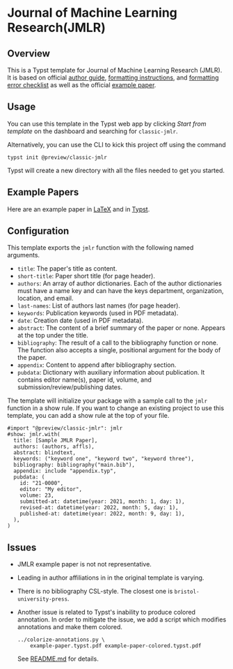 # Journal of Machine Learning Research(JMLR)

## Overview

This is a Typst template for Journal of Machine Learning Research (JMLR). It is
based on official [author guide][1], [formatting instructions][2], and
[formatting error checklist][3] as well as the official [example paper][4].

## Usage

You can use this template in the Typst web app by clicking _Start from
template_ on the dashboard and searching for `classic-jmlr`.

Alternatively, you can use the CLI to kick this project off using the command

```shell
typst init @preview/classic-jmlr
```

Typst will create a new directory with all the files needed to get you started.

## Example Papers

Here are an example paper in [LaTeX][5] and in [Typst][6].

## Configuration

This template exports the `jmlr` function with the following named arguments.

- `title`: The paper's title as content.
- `short-title`: Paper short title (for page header).
- `authors`: An array of author dictionaries. Each of the author dictionaries
  must have a name key and can have the keys department, organization,
  location, and email.
- `last-names`: List of authors last names (for page header).
- `keywords`: Publication keywords (used in PDF metadata).
- `date`: Creation date (used in PDF metadata).
- `abstract`: The content of a brief summary of the paper or none. Appears at
  the top under the title.
- `bibliography`: The result of a call to the bibliography function or none.
  The function also accepts a single, positional argument for the body of the
  paper.
- `appendix`: Content to append after bibliography section.
- `pubdata`: Dictionary with auxiliary information about publication. It
  contains editor name(s), paper id, volume, and submission/review/publishing
  dates.

The template will initialize your package with a sample call to the `jmlr`
function in a show rule. If you want to change an existing project to use this
template, you can add a show rule at the top of your file.

```typst
#import "@preview/classic-jmlr": jmlr
#show: jmlr.with(
  title: [Sample JMLR Paper],
  authors: (authors, affls),
  abstract: blindtext,
  keywords: ("keyword one", "keyword two", "keyword three"),
  bibliography: bibliography("main.bib"),
  appendix: include "appendix.typ",
  pubdata: (
    id: "21-0000",
    editor: "My editor",
    volume: 23,
    submitted-at: datetime(year: 2021, month: 1, day: 1),
    revised-at: datetime(year: 2022, month: 5, day: 1),
    published-at: datetime(year: 2022, month: 9, day: 1),
  ),
)
```

## Issues

- JMLR example paper is not not representative.

- Leading in author affiliations in in the original template is varying.

- There is no bibliography CSL-style. The closest one is
  `bristol-university-press`.

- Another issue is related to Typst's inability to produce colored annotation.
  In order to mitigate the issue, we add a script which modifies annotations and
  make them colored.

  ```shell
  ../colorize-annotations.py \
      example-paper.typst.pdf example-paper-colored.typst.pdf
  ```

  See [README.md][7] for details.

[1]: https://www.jmlr.org/format/authors-guide.html
[2]: https://www.jmlr.org/format/format.html
[3]: https://www.jmlr.org/format/formatting-errors.html
[4]: https://github.com/jmlrorg/jmlr-style-file
[5]: example-paper.latex.pdf
[6]: example-paper.typst.pdf
[7]: ../#colored-annotations
